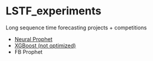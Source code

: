 # LSTF_experiments

Long sequence time forecasting projects + competitions 


- [Neural Prophet](https://github.com/puzzlecollector/LSTF_experiments/blob/main/GAS_EDA_and_neural_prophet.ipynb) 
- [XGBoost (not optimized)](https://github.com/puzzlecollector/LSTF_experiments/blob/main/xgboost.ipynb)
- FB Prophet
